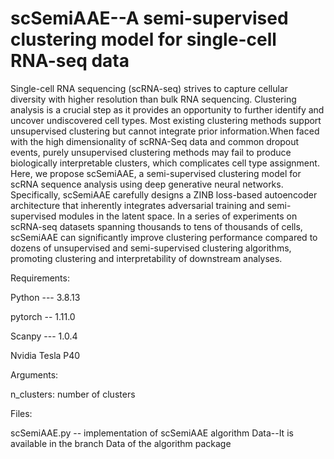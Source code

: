 # scSemiAAE--A semi-supervised clustering model for single-cell RNA-seq data
Single-cell RNA sequencing (scRNA-seq) strives to capture cellular diversity with higher resolution than bulk RNA sequencing. Clustering analysis is a crucial step as it provides an opportunity to further identify and uncover undiscovered cell types. Most existing clustering methods support unsupervised clustering but cannot integrate prior information.When faced with the high dimensionality of scRNA-Seq data and common dropout events, purely unsupervised clustering methods may fail to produce biologically interpretable clusters, which complicates cell type assignment. Here, we propose scSemiAAE, a semi-supervised clustering model for scRNA sequence analysis using deep generative neural networks. Specifically, scSemiAAE carefully designs a ZINB loss-based autoencoder architecture that inherently integrates adversarial training and semi-supervised modules in the latent space. In a series of experiments on scRNA-seq datasets spanning thousands to tens of thousands of cells, scSemiAAE can significantly improve clustering performance compared to dozens of unsupervised and semi-supervised clustering algorithms, promoting clustering and interpretability of downstream analyses.

Requirements:

Python --- 3.8.13

pytorch -- 1.11.0

Scanpy --- 1.0.4

Nvidia Tesla P40

Arguments:

n_clusters: number of clusters

Files:

scSemiAAE.py -- implementation of scSemiAAE algorithm
Data--It is available in the branch Data of the algorithm package
